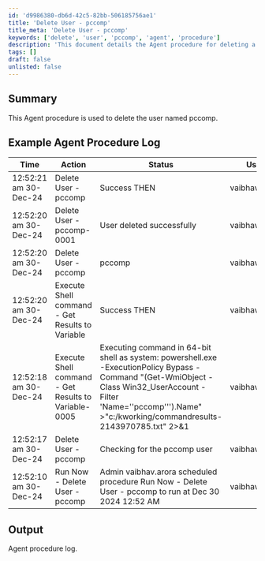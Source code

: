 ```yaml
---
id: 'd9986380-db6d-42c5-82bb-506185756ae1'
title: 'Delete User - pccomp'
title_meta: 'Delete User - pccomp'
keywords: ['delete', 'user', 'pccomp', 'agent', 'procedure']
description: 'This document details the Agent procedure for deleting a user named pccomp, including example logs and output from the procedure execution.'
tags: []
draft: false
unlisted: false
---
```


## Summary

This Agent procedure is used to delete the user named pccomp.

## Example Agent Procedure Log

| Time                   | Action                                     | Status                             | User              |
|------------------------|--------------------------------------------|------------------------------------|-------------------|
| 12:52:21 am 30-Dec-24 | Delete User - pccomp                       | Success THEN                       | vaibhav.arora     |
| 12:52:20 am 30-Dec-24 | Delete User - pccomp-0001                 | User deleted successfully           | vaibhav.arora     |
| 12:52:20 am 30-Dec-24 | Delete User - pccomp                       | pccomp                             | vaibhav.arora     |
| 12:52:20 am 30-Dec-24 | Execute Shell command - Get Results to Variable | Success THEN                       | vaibhav.arora     |
| 12:52:18 am 30-Dec-24 | Execute Shell command - Get Results to Variable-0005 | Executing command in 64-bit shell as system: powershell.exe -ExecutionPolicy Bypass -Command "(Get-WmiObject -Class Win32_UserAccount -Filter 'Name=''pccomp''').Name" >"c:/kworking/commandresults-2143970785.txt" 2>&1 | vaibhav.arora     |
| 12:52:17 am 30-Dec-24 | Delete User - pccomp                       | Checking for the pccomp user      | vaibhav.arora     |
| 12:52:10 am 30-Dec-24 | Run Now - Delete User - pccomp             | Admin vaibhav.arora scheduled procedure Run Now - Delete User - pccomp to run at Dec 30 2024 12:52 AM | vaibhav.arora     |

## Output

Agent procedure log.



